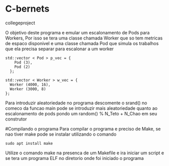 # C-bernets
collegeproject

O objetivo deste programa e emular um escalonamento de Pods para Workers, 
Por isso se tera uma classe chamada Worker que so tem metricas de espaco disponivel
e uma classe chamada Pod que simula os trabalhos que ela precisa separar para escalonar a um worker
```
std::vector < Pod > p_vec = {
    Pod (3),
    Pod (2)
  };

std::vector < Worker > w_vec = {
  Worker (4000, 16),
  Worker (3000, 8)
};
```
Para introduzir aleatoriedade no programa descomente o srand() no comeco da funcao main
pode se introduzir mais aleatoriedade quanto ao escalonamento de pods pondo um 
random() % N_Teto + N_Chao em seu construtor

#Compilando o programa
Para compilar o programa e preciso de Make, se nao tiver make pode se instalar utilizando o comando
```
sudo apt install make
```
Utilize o comando make na presenca de um Makefile e ira iniciar um script e se tera um programa ELF no diretorio
onde foi iniciado o programa
